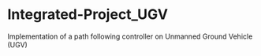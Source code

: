# Integrated-Project_UGV
Implementation of a path following controller on Unmanned Ground Vehicle (UGV)
